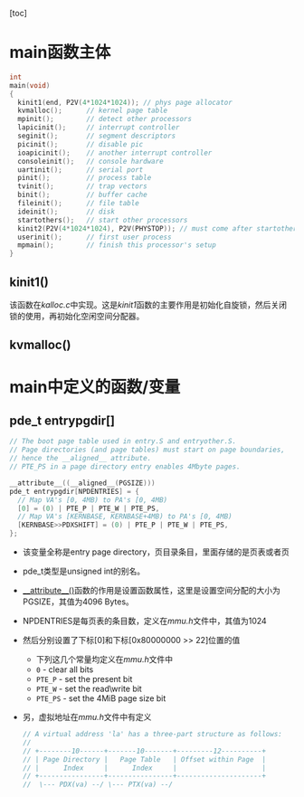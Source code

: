 [toc]

# main函数主体

```c
int
main(void)
{
  kinit1(end, P2V(4*1024*1024)); // phys page allocator
  kvmalloc();      // kernel page table
  mpinit();        // detect other processors
  lapicinit();     // interrupt controller
  seginit();       // segment descriptors
  picinit();       // disable pic
  ioapicinit();    // another interrupt controller
  consoleinit();   // console hardware
  uartinit();      // serial port
  pinit();         // process table
  tvinit();        // trap vectors
  binit();         // buffer cache
  fileinit();      // file table
  ideinit();       // disk 
  startothers();   // start other processors
  kinit2(P2V(4*1024*1024), P2V(PHYSTOP)); // must come after startothers()
  userinit();      // first user process
  mpmain();        // finish this processor's setup
}
```



## kinit1()

该函数在*kalloc.c*中实现。这是*kinit1*函数的主要作用是初始化自旋锁，然后关闭锁的使用，再初始化空闲空间分配器。

## kvmalloc()





# main中定义的函数/变量

## pde_t entrypgdir[]

```c
// The boot page table used in entry.S and entryother.S.
// Page directories (and page tables) must start on page boundaries,
// hence the __aligned__ attribute.
// PTE_PS in a page directory entry enables 4Mbyte pages.

__attribute__((__aligned__(PGSIZE)))
pde_t entrypgdir[NPDENTRIES] = {
  // Map VA's [0, 4MB) to PA's [0, 4MB)
  [0] = (0) | PTE_P | PTE_W | PTE_PS,
  // Map VA's [KERNBASE, KERNBASE+4MB) to PA's [0, 4MB)
  [KERNBASE>>PDXSHIFT] = (0) | PTE_P | PTE_W | PTE_PS,
};
```

* 该变量全称是entry page directory，页目录条目，里面存储的是页表或者页

* pde_t类型是unsigned int的别名。

* [_\_attribute\_\_()](https://www.jianshu.com/p/dda61084f9b5)函数的作用是设置函数属性，这里是设置空间分配的大小为PGSIZE，其值为4096 Bytes。

* NPDENTRIES是每页表的条目数，定义在*mmu.h*文件中，其值为1024

* 然后分别设置了下标\[0\]和下标[0x80000000 >> 22]位置的值

  * 下列这几个常量均定义在*mmu.h*文件中

  - `0` - clear all bits
  - `PTE_P` - set the present bit
  - `PTE_W` - set the read\write bit
  - `PTE_PS` - set the 4MiB page size bit

* 另，虚拟地址在*mmu.h*文件中有定义

  ```c
  // A virtual address 'la' has a three-part structure as follows:
  //
  // +--------10------+-------10-------+---------12----------+
  // | Page Directory |   Page Table   | Offset within Page  |
  // |      Index     |      Index     |                     |
  // +----------------+----------------+---------------------+
  //  \--- PDX(va) --/ \--- PTX(va) --/
  ```

  